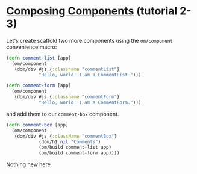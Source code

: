 # [Composing Components](http://facebook.github.io/react/docs/tutorial.html#composing-components) (tutorial 2-3)

Let's create scaffold two more components using the `om/component`
convenience macro:

```clojure
(defn comment-list [app]
  (om/component
   (dom/div #js {:classname "commentList"}
            "Hello, world! I am a CommentList.")))

(defn comment-form [app]
  (om/component
   (dom/div #js {:classname "commentForm"}
            "Hello, world! I am a CommentForm.")))
```

and add them to our `comment-box` component.

```clojure
(defn comment-box [app]
  (om/component
   (dom/div #js {:className "commentBox"}
            (dom/h1 nil "Comments")
            (om/build comment-list app)
            (om/build comment-form app))))
```

Nothing new here.
